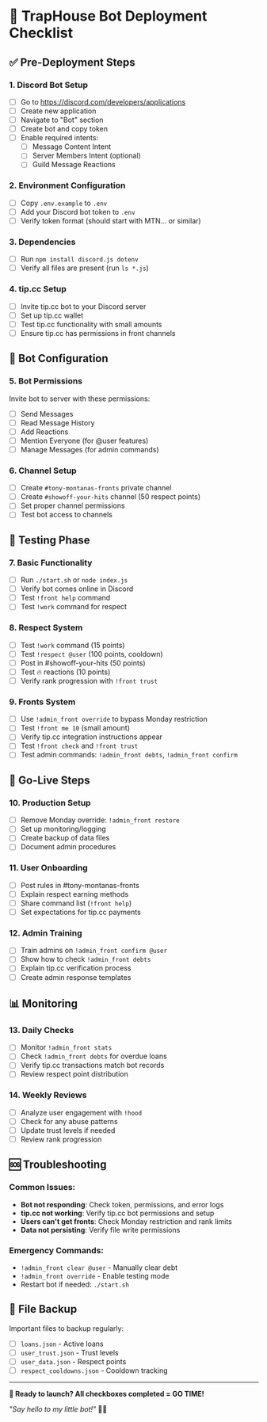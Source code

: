 # 🚀 TrapHouse Bot Deployment Checklist

## ✅ Pre-Deployment Steps

### 1. Discord Bot Setup
- [ ] Go to https://discord.com/developers/applications
- [ ] Create new application
- [ ] Navigate to "Bot" section
- [ ] Create bot and copy token
- [ ] Enable required intents:
  - [ ] Message Content Intent
  - [ ] Server Members Intent (optional)
  - [ ] Guild Message Reactions

### 2. Environment Configuration
- [ ] Copy `.env.example` to `.env`
- [ ] Add your Discord bot token to `.env`
- [ ] Verify token format (should start with MTN... or similar)

### 3. Dependencies
- [ ] Run `npm install discord.js dotenv`
- [ ] Verify all files are present (run `ls *.js`)

### 4. tip.cc Setup
- [ ] Invite tip.cc bot to your Discord server
- [ ] Set up tip.cc wallet
- [ ] Test tip.cc functionality with small amounts
- [ ] Ensure tip.cc has permissions in front channels

## 🔧 Bot Configuration

### 5. Bot Permissions
Invite bot to server with these permissions:
- [ ] Send Messages
- [ ] Read Message History
- [ ] Add Reactions
- [ ] Mention Everyone (for @user features)
- [ ] Manage Messages (for admin commands)

### 6. Channel Setup
- [ ] Create `#tony-montanas-fronts` private channel
- [ ] Create `#showoff-your-hits` channel (50 respect points)
- [ ] Set proper channel permissions
- [ ] Test bot access to channels

## 🧪 Testing Phase

### 7. Basic Functionality
- [ ] Run `./start.sh` or `node index.js`
- [ ] Verify bot comes online in Discord
- [ ] Test `!front help` command
- [ ] Test `!work` command for respect

### 8. Respect System
- [ ] Test `!work` command (15 points)
- [ ] Test `!respect @user` (100 points, cooldown)
- [ ] Post in #showoff-your-hits (50 points)
- [ ] Test 🔥 reactions (10 points)
- [ ] Verify rank progression with `!front trust`

### 9. Fronts System
- [ ] Use `!admin_front override` to bypass Monday restriction
- [ ] Test `!front me 10` (small amount)
- [ ] Verify tip.cc integration instructions appear
- [ ] Test `!front check` and `!front trust`
- [ ] Test admin commands: `!admin_front debts`, `!admin_front confirm`

## 🔴 Go-Live Steps

### 10. Production Setup
- [ ] Remove Monday override: `!admin_front restore`
- [ ] Set up monitoring/logging
- [ ] Create backup of data files
- [ ] Document admin procedures

### 11. User Onboarding
- [ ] Post rules in #tony-montanas-fronts
- [ ] Explain respect earning methods
- [ ] Share command list (`!front help`)
- [ ] Set expectations for tip.cc payments

### 12. Admin Training
- [ ] Train admins on `!admin_front confirm @user`
- [ ] Show how to check `!admin_front debts`
- [ ] Explain tip.cc verification process
- [ ] Create admin response templates

## 📊 Monitoring

### 13. Daily Checks
- [ ] Monitor `!admin_front stats`
- [ ] Check `!admin_front debts` for overdue loans
- [ ] Verify tip.cc transactions match bot records
- [ ] Review respect point distribution

### 14. Weekly Reviews
- [ ] Analyze user engagement with `!hood`
- [ ] Check for any abuse patterns
- [ ] Update trust levels if needed
- [ ] Review rank progression

## 🆘 Troubleshooting

### Common Issues:
- **Bot not responding**: Check token, permissions, and error logs
- **tip.cc not working**: Verify tip.cc bot permissions and setup
- **Users can't get fronts**: Check Monday restriction and rank limits
- **Data not persisting**: Verify file write permissions

### Emergency Commands:
- `!admin_front clear @user` - Manually clear debt
- `!admin_front override` - Enable testing mode
- Restart bot if needed: `./start.sh`

## 📁 File Backup

Important files to backup regularly:
- [ ] `loans.json` - Active loans
- [ ] `user_trust.json` - Trust levels
- [ ] `user_data.json` - Respect points
- [ ] `respect_cooldowns.json` - Cooldown tracking

---

**🎯 Ready to launch? All checkboxes completed = GO TIME!**

*"Say hello to my little bot!"* 🤖🔫
